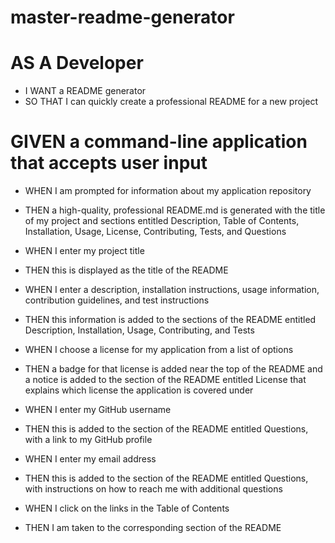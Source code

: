 # master-readme-generator

# AS A Developer
  * I WANT a README generator
  * SO THAT I can quickly create a professional README for a new project
# GIVEN a command-line application that accepts user input

* WHEN I am prompted for information about my application repository
* THEN a high-quality, professional README.md is generated with the title of my project and sections entitled Description, Table of Contents, Installation, Usage, License, Contributing, Tests, and Questions

* WHEN I enter my project title
* THEN this is displayed as the title of the README

* WHEN I enter a description, installation instructions, usage information, contribution guidelines, and test instructions
* THEN this information is added to the sections of the README entitled Description, Installation, Usage, Contributing, and Tests

* WHEN I choose a license for my application from a list of options
* THEN a badge for that license is added near the top of the README and a notice is added to the section of the README entitled License that explains which license the application is covered under

* WHEN I enter my GitHub username
* THEN this is added to the section of the README entitled Questions, with a link to my GitHub profile

* WHEN I enter my email address
* THEN this is added to the section of the README entitled Questions, with instructions on how to reach me with additional questions

* WHEN I click on the links in the Table of Contents
* THEN I am taken to the corresponding section of the README

